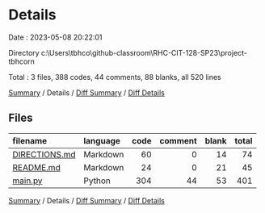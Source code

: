 # Details

Date : 2023-05-08 20:22:01

Directory c:\\Users\\tbhco\\github-classroom\\RHC-CIT-128-SP23\\project-tbhcorn

Total : 3 files,  388 codes, 44 comments, 88 blanks, all 520 lines

[Summary](results.md) / Details / [Diff Summary](diff.md) / [Diff Details](diff-details.md)

## Files
| filename | language | code | comment | blank | total |
| :--- | :--- | ---: | ---: | ---: | ---: |
| [DIRECTIONS.md](/DIRECTIONS.md) | Markdown | 60 | 0 | 14 | 74 |
| [README.md](/README.md) | Markdown | 24 | 0 | 21 | 45 |
| [main.py](/main.py) | Python | 304 | 44 | 53 | 401 |

[Summary](results.md) / Details / [Diff Summary](diff.md) / [Diff Details](diff-details.md)